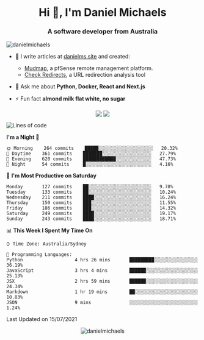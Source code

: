 <h1 align="center">Hi 👋, I'm Daniel Michaels</h1>
<h3 align="center">A software developer from Australia</h3>
<p align="left"> <img src="https://komarev.com/ghpvc/?username=danielmichaels" alt="danielmichaels" /> </p>

- 📝 I write articles at [danielms.site](https://danielms.site?ref=danielmichaels-github) and created:
    - [Mudmap](https://mudmap.io?ref=danielmichaels-github), a pfSense remote management platform.
    - [Check Redirects](https://www.check-redirects.com?ref=danielmichaels-github), a URL redirection analysis tool
- 💬 Ask me about **Python, Docker, React and Next.js**

- ⚡ Fun fact **almond milk flat white, no sugar**

<p align="center">
<a href="https://twitter.com/dansult" target="_blank"><img align="center" src="https://img.shields.io/badge/twitter-%231DA1F2.svg?&style=for-the-badge&logo=twitter&logoColor=white"></a>
<a href="https://linkedin.com/in/daniel-michaels" target="_blank"><img align="center" src="https://img.shields.io/badge/linkedin-%230077B5.svg?&style=for-the-badge&logo=linkedin&logoColor=white"></a>
</p>

<!--START_SECTION:waka-->
![Lines of code](https://img.shields.io/badge/From%20Hello%20World%20I%27ve%20Written-410792%20lines%20of%20code-blue)

**I'm a Night 🦉** 

```text
🌞 Morning    264 commits    █████░░░░░░░░░░░░░░░░░░░░   20.32% 
🌆 Daytime    361 commits    ███████░░░░░░░░░░░░░░░░░░   27.79% 
🌃 Evening    620 commits    ████████████░░░░░░░░░░░░░   47.73% 
🌙 Night      54 commits     █░░░░░░░░░░░░░░░░░░░░░░░░   4.16%

```
📅 **I'm Most Productive on Saturday** 

```text
Monday       127 commits    ██░░░░░░░░░░░░░░░░░░░░░░░   9.78% 
Tuesday      133 commits    ██░░░░░░░░░░░░░░░░░░░░░░░   10.24% 
Wednesday    211 commits    ████░░░░░░░░░░░░░░░░░░░░░   16.24% 
Thursday     150 commits    ███░░░░░░░░░░░░░░░░░░░░░░   11.55% 
Friday       186 commits    ███░░░░░░░░░░░░░░░░░░░░░░   14.32% 
Saturday     249 commits    ████░░░░░░░░░░░░░░░░░░░░░   19.17% 
Sunday       243 commits    ████░░░░░░░░░░░░░░░░░░░░░   18.71%

```


📊 **This Week I Spent My Time On** 

```text
⌚︎ Time Zone: Australia/Sydney

💬 Programming Languages: 
Python                   4 hrs 26 mins       █████████░░░░░░░░░░░░░░░░   36.19% 
JavaScript               3 hrs 4 mins        ██████░░░░░░░░░░░░░░░░░░░   25.13% 
JSX                      2 hrs 59 mins       ██████░░░░░░░░░░░░░░░░░░░   24.34% 
Markdown                 1 hr 19 mins        ██░░░░░░░░░░░░░░░░░░░░░░░   10.83% 
JSON                     9 mins              ░░░░░░░░░░░░░░░░░░░░░░░░░   1.24%

```


 Last Updated on 15/07/2021
<!--END_SECTION:waka-->

<p align="center"> <img src="https://github-readme-stats.vercel.app/api?username=danielmichaels&show_icons=true" alt="danielmichaels" /> </p>

